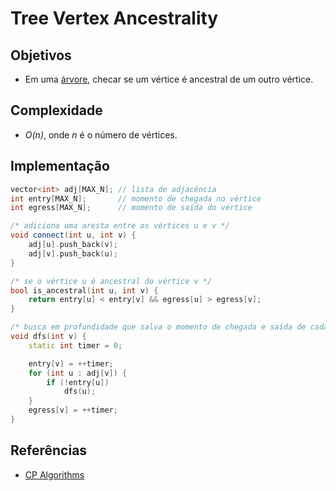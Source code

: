 # Tree Vertex Ancestrality

## Objetivos
* Em uma [árvore](https://en.wikipedia.org/wiki/Tree_(graph_theory)), checar se um vértice é ancestral de um outro vértice.

## Complexidade
* *O(n)*, onde *n* é o número de vértices.

## Implementação
```c++
vector<int> adj[MAX_N]; // lista de adjacência
int entry[MAX_N];       // momento de chegada no vértice
int egress[MAX_N];      // momento de saída do vértice

/* adiciona uma aresta entre os vértices u e v */
void connect(int u, int v) {
    adj[u].push_back(v);
    adj[v].push_back(u);
}

/* se o vértice u é ancestral do vértice v */
bool is_ancestral(int u, int v) {
    return entry[u] < entry[v] && egress[u] > egress[v];
}

/* busca em profundidade que salva o momento de chegada e saída de cada vértice */
void dfs(int v) {
    static int timer = 0;

    entry[v] = ++timer;
    for (int u : adj[v]) {
        if (!entry[u])
            dfs(u);
    }
    egress[v] = ++timer;
}
```

## Referências
* [CP Algorithms](https://cp-algorithms.com/graph/depth-first-search.html)